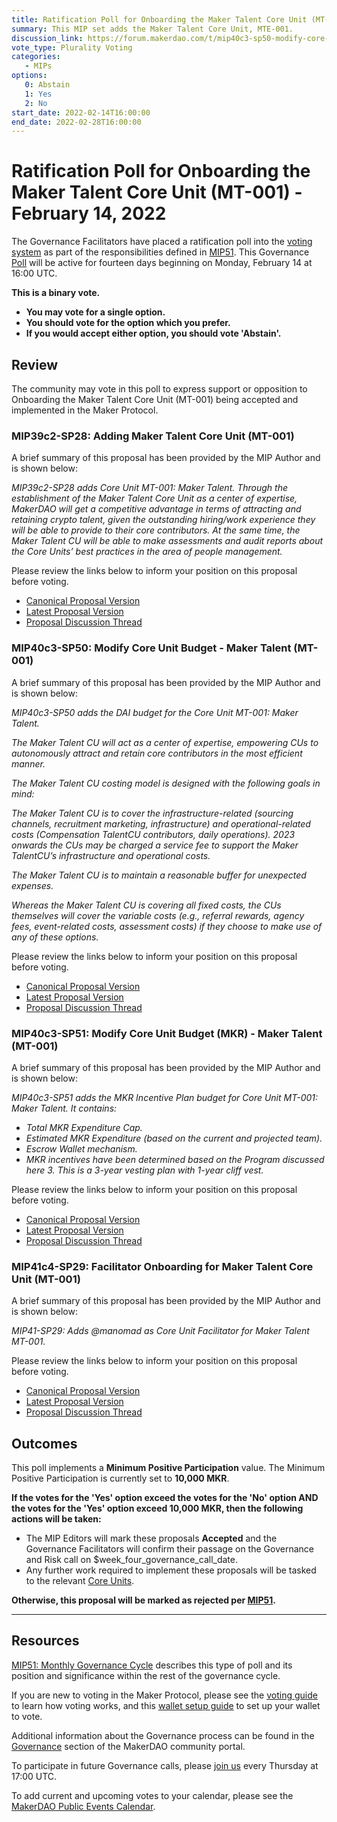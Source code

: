 ```yaml
---
title: Ratification Poll for Onboarding the Maker Talent Core Unit (MT-001) - February 14, 2022
summary: This MIP set adds the Maker Talent Core Unit, MTE-001.
discussion_link: https://forum.makerdao.com/t/mip40c3-sp50-modify-core-unit-budget-maker-talent-mt-001/12077
vote_type: Plurality Voting
categories:
   - MIPs
options:
   0: Abstain
   1: Yes
   2: No
start_date: 2022-02-14T16:00:00
end_date: 2022-02-28T16:00:00
---
```

# Ratification Poll for Onboarding the Maker Talent Core Unit (MT-001) - February 14, 2022

The Governance Facilitators have placed a ratification poll into the [voting system](https://vote.makerdao.com/polling) as part of the responsibilities defined in [MIP51](https://mips.makerdao.com/mips/details/MIP51). This Governance [Poll](https://community-development.makerdao.com/en/learn/governance/on-chain-gov) will be active for fourteen days beginning on Monday, February 14 at 16:00 UTC.

**This is a binary vote.** 
- **You may vote for a single option.** 
- **You should vote for the option which you prefer.**
- **If you would accept either option, you should vote 'Abstain'.**

## Review

The community may vote in this poll to express support or opposition to Onboarding the Maker Talent Core Unit (MT-001) being accepted and implemented in the Maker Protocol.

### MIP39c2-SP28: Adding Maker Talent Core Unit (MT-001)

A brief summary of this proposal has been provided by the MIP Author and is shown below:

*MIP39c2-SP28 adds Core Unit MT-001: Maker Talent. Through the establishment of the Maker Talent Core Unit as a center of expertise, MakerDAO will get a competitive advantage in terms of attracting and retaining crypto talent, given the outstanding hiring/work experience they will be able to provide to their core contributors. At the same time, the Maker Talent CU will be able to make assessments and audit reports about the Core Units’ best practices in the area of people management.*

Please review the links below to inform your position on this proposal before voting.
* [Canonical Proposal Version](https://github.com/makerdao/mips/blob/6c8f70b6aef50eeb1bebacf1e478002a9e692a63/MIP39/MIP39c2-Subproposals/MIP39c2-SP28.md)
* [Latest Proposal Version](https://mips.makerdao.com/mips/details/MIP39c2SP28)
* [Proposal Discussion Thread](https://forum.makerdao.com/t/mip39c2-sp28-adding-maker-talent-core-unit-mt-001/12075/5)

### MIP40c3-SP50: Modify Core Unit Budget - Maker Talent (MT-001)

A brief summary of this proposal has been provided by the MIP Author and is shown below:

*MIP40c3-SP50 adds the DAI budget for the Core Unit MT-001: Maker Talent.*  

*The Maker Talent CU will act as a center of expertise, empowering CUs to autonomously attract and retain core contributors in the most efficient manner.*

*The Maker Talent CU costing model is designed with the following goals in mind:*

*The Maker Talent CU is to cover the infrastructure-related (sourcing channels, recruitment marketing, infrastructure) and operational-related costs (Compensation TalentCU contributors, daily operations). 2023 onwards the CUs may be charged a service fee to support the Maker TalentCU’s infrastructure and operational costs.*

*The Maker Talent CU is to maintain a reasonable buffer for unexpected expenses.*

*Whereas the Maker Talent CU is covering all fixed costs, the CUs themselves will cover the variable costs (e.g., referral rewards, agency fees, event-related costs, assessment costs) if they choose to make use of any of these options.*

Please review the links below to inform your position on this proposal before voting.
* [Canonical Proposal Version](https://github.com/makerdao/mips/blob/d21a216bf651625af2e6ee57b6ceadee2032424e/MIP40/MIP40c3-Subproposals/MIP40c3-SP50.md)
* [Latest Proposal Version](https://mips.makerdao.com/mips/details/MIP40c3SP50)
* [Proposal Discussion Thread](https://forum.makerdao.com/t/mip40c3-sp50-modify-core-unit-budget-maker-talent-mt-001/12077)

### MIP40c3-SP51: Modify Core Unit Budget (MKR) - Maker Talent (MT-001)

A brief summary of this proposal has been provided by the MIP Author and is shown below:

*MIP40c3-SP51 adds the MKR Incentive Plan budget for Core Unit MT-001: Maker Talent. It contains:*

- *Total MKR Expenditure Cap.*
- *Estimated MKR Expenditure (based on the current and projected team).*
- *Escrow Wallet mechanism.*
- *MKR incentives have been determined based on the Program discussed here 3. This is a 3-year vesting plan with 1-year cliff vest.*

Please review the links below to inform your position on this proposal before voting.
* [Canonical Proposal Version](https://github.com/makerdao/mips/blob/984509ca64a7d8d8165548a94f02ba9848db8410/MIP40/MIP40c3-Subproposals/MIP40c3-SP51.md)
* [Latest Proposal Version](https://mips.makerdao.com/mips/details/MIP40c3SP51)
* [Proposal Discussion Thread](https://forum.makerdao.com/t/mip40c3-sp51-modify-core-unit-budget-mkr-maker-talent-mt-001/12076)

### MIP41c4-SP29: Facilitator Onboarding for Maker Talent Core Unit (MT-001)

A brief summary of this proposal has been provided by the MIP Author and is shown below:

*MIP41-SP29: Adds @manomad as Core Unit Facilitator for Maker Talent MT-001.*

Please review the links below to inform your position on this proposal before voting.
* [Canonical Proposal Version](https://github.com/makerdao/mips/blob/d3694a2c58e79bde42461f2bef0fa22295f9df87/MIP41/MIP41c4-Subproposals/MIP41c4-SP29.md)
* [Latest Proposal Version](https://github.com/makerdao/mips/blob/master/MIP41/MIP41c4-Subproposals/MIP41c4-SP29.md)
* [Proposal Discussion Thread](https://forum.makerdao.com/t/mip41c4-sp29-facilitator-onboarding-for-maker-talent-core-unit-mt-001/12078)

## Outcomes

This poll implements a **Minimum Positive Participation** value. The Minimum Positive Participation is currently set to **10,000 MKR**.

**If the votes for the 'Yes' option exceed the votes for the 'No' option AND the votes for the 'Yes' option exceed 10,000 MKR, then the following actions will be taken:**
* The MIP Editors will mark these proposals **Accepted** and the Governance Facilitators will confirm their passage on the Governance and Risk call on $week_four_governance_call_date. 
* Any further work required to implement these proposals will be tasked to the relevant [Core Units](https://mips.makerdao.com/mips/details/MIP38#mip38c2-core-unit-state).

**Otherwise, this proposal will be marked as rejected per [MIP51](https://mips.makerdao.com/mips/details/MIP51#mip51c2-ratification-poll).**

---

## Resources

[MIP51: Monthly Governance Cycle](https://mips.makerdao.com/mips/details/MIP51) describes this type of poll and its position and significance within the rest of the governance cycle.

If you are new to voting in the Maker Protocol, please see the [voting guide](https://community-development.makerdao.com/en/learn/governance/how-voting-works/) to learn how voting works, and this [wallet setup guide](https://community-development.makerdao.com/en/learn/governance/voting-setup/) to set up your wallet to vote.

Additional information about the Governance process can be found in the [Governance](https://community-development.makerdao.com/en/learn/governance) section of the MakerDAO community portal.

To participate in future Governance calls, please [join us](https://github.com/makerdao/community/tree/master/governance/governance-and-risk-meetings) every Thursday at 17:00 UTC.

To add current and upcoming votes to your calendar, please see the [MakerDAO Public Events Calendar](https://calendar.google.com/calendar/embed?src=makerdao.com_3efhm2ghipksegl009ktniomdk%40group.calendar.google.com&ctz=UTC&mode=week&showCalendars=0&showPrint=0).
